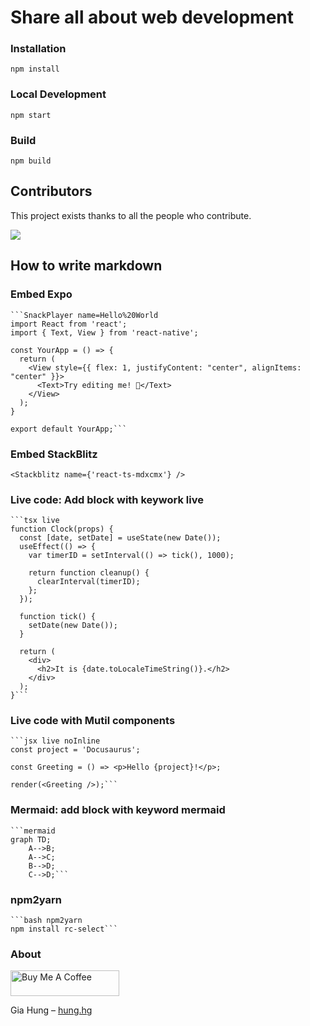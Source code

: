 # Share all about web development

### Installation

```
npm install
```

### Local Development

```
npm start
```

### Build

```
npm build
```

## Contributors

This project exists thanks to all the people who contribute.

<p>
<a href="https://github.com/hunghg255/web-totals/graphs/contributors"><img src="https://contrib.rocks/image?repo=hunghg255/web-totals" /></a>
</p>

## How to write markdown

### Embed Expo

````
```SnackPlayer name=Hello%20World
import React from 'react';
import { Text, View } from 'react-native';

const YourApp = () => {
  return (
    <View style={{ flex: 1, justifyContent: "center", alignItems: "center" }}>
      <Text>Try editing me! 🎉</Text>
    </View>
  );
}

export default YourApp;```

````

### Embed StackBlitz

```
<Stackblitz name={'react-ts-mdxcmx'} />
```

### Live code: Add block with keywork live

````
```tsx live
function Clock(props) {
  const [date, setDate] = useState(new Date());
  useEffect(() => {
    var timerID = setInterval(() => tick(), 1000);

    return function cleanup() {
      clearInterval(timerID);
    };
  });

  function tick() {
    setDate(new Date());
  }

  return (
    <div>
      <h2>It is {date.toLocaleTimeString()}.</h2>
    </div>
  );
}```
````

### Live code with Mutil components

````
```jsx live noInline
const project = 'Docusaurus';

const Greeting = () => <p>Hello {project}!</p>;

render(<Greeting />);```
````

### Mermaid: add block with keyword mermaid

````
```mermaid
graph TD;
    A-->B;
    A-->C;
    B-->D;
    C-->D;```
````

### npm2yarn

````
```bash npm2yarn
npm install rc-select```
````

### About

<a href="https://www.buymeacoffee.com/hunghg255" target="_blank"><img src="https://cdn.buymeacoffee.com/buttons/default-orange.png" alt="Buy Me A Coffee" height="41" width="174"></a>

Gia Hung – [hung.hg](https://hung.thedev.id)
